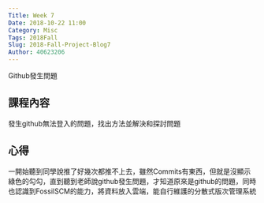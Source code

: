 ```yaml
---
Title: Week 7
Date: 2018-10-22 11:00
Category: Misc
Tags: 2018Fall
Slug: 2018-Fall-Project-Blog7
Author: 40623206
---
```


Github發生問題

<!-- PELICAN_END_SUMMARY -->

課程內容
----

發生github無法登入的問題，找出方法並解決和探討問題


心得
----

一開始聽到同學說推了好幾次都推不上去，雖然Commits有東西，但就是沒顯示綠色的勾勾，直到聽到老師說github發生問題，才知道原來是github的問題，同時也認識到FossilSCM的能力，將資料放入雲端，能自行維護的分散式版次管理系統